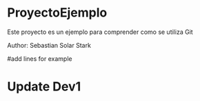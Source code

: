 # ProyectoEjemplo
Este proyecto es un ejemplo para comprender como se utiliza Git

Author: Sebastian Solar Stark

#add lines for example

# Update Dev1